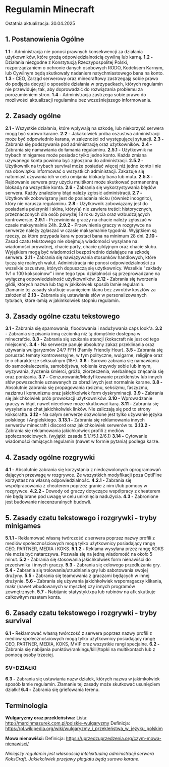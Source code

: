 # Regulamin Minecraft

Ostatnia aktualizacja: 30.04.2025

## 1. Postanowienia Ogólne

**1.1 -** Administracja nie ponosi prawnych konsekwencji za działania użytkowników, które grożą odpowiedzialnością cywilną lub karną.
**1.2 -** Działania niezgodne z Konstytucją Rzeczypospolitej Polski, rozporządzaniem o ochronie danych osobowych RODO, Kodeksem Karnym, lub Cywilnym będą skutkowały nadaniem natychmiastowego bana na konto.
**1.3 -** CEO, Zarząd serwerowy oraz minecraftowy zastrzegają sobie prawo do podjęcia decyzji o sposobie działania w przypadkach, których regulamin nie przewiduje; tak, aby doprowadzić do rozwiązania problemu za porozumieniem stron.
**1.4 -** Administracja zastrzega sobie prawo do możliwości aktualizacji regulaminu bez wcześniejszego informowania.

## 2. Zasady ogólne

**2.1 -** Wszystkie działania, które wpływają na szkodę, lub niekorzyść serwera mogą być surowo karane.
**2.2 -** Jakakolwiek próba oszustwa administracji może być odpowiednio karana, w zależności od występującej sytuacji.
**2.3 -** Zabrania się podszywania pod administrację oraz użytkowników.
**2.4 -** Zabrania się namawiania do łamania regulaminu.
**2.5.1 -** Użytkownik na trybach minigames może posiadać tylko jedno konto. Każda zmiana używanego konta powinna być zgłoszona do administracji.
**2.5.2 -** Użytkownik na trybach survival może posiadać więcej niż jedno konto i nie ma obowiązku informować o wszystkich administacji. Zakazuje się natomiast używania ich w celu omijania blokady bana lub muta.
**2.5.3 -** Rajdowanie serwera przy użyciu multikont może skutkować permanentną blokadą na wszystkie konta.
**2.6 -** Zabrania się wykorzystywania błędów serwera. Każdy znaleziony błąd należy zgłosić administracji.
**2.7 -** Użytkownik zobowiązany jest do posiadania nicku (również incognito), który nie narusza regulaminu.
**2.8 -** Użytkownik zobowiązany jest do posiadania pelerynki i skina, który(a) nie zawiera treści: historycznych, przeznaczonych dla osób powyżej 18 roku życia oraz wzbudzających kontrowersje.
**2.9.1 -** Przewinienia graczy na chacie należy zgłaszać w czasie maksymalnie 24h.
**2.9.2 -** Przewinienia graczy w rozgrywce na serwerze należy zgłaszać w czasie maksymalnie tygodnia. Wyjątkiem są rzeczy, za które przypada kara w postaci bana na minimum 28 dni.
**2.10 -** Zasad czatu tekstowego nie obejmują wiadomości wysyłane na: wiadomości prywatnej, chacie party, chacie gildyjnym oraz chacie ślubu. Wyjątkiem mogą być wiadomości bezpośrednio działające na szkodę serwera.
**2.11 -** Zabrania się nawiązywania stosunków handlowych, które tyczą się realnych walut. Administracja nie ponosi odpowiedzialności za wszelkie oszustwa, których dopuszczą się użytkownicy. Wszelkie "zakłady 1v1 o 100 kokscoinow" i inne tego typu działalności są przeprowadzane na wyłączną odpowiedzialność użytkowników.
**2.12 -** Zabrania się tworzenia gildii, których nazwa lub tag w jakikolwiek sposób łamie regulamin. Złamanie tej zasady skutkuje usunięciem klanu bez zwrotów kosztów za założenie!
**2.13 -** Zabrania się ustawiania słów w personalizowanych tytułach, które łamią w jakimkolwiek stopniu regulamin.

## 3. Zasady ogólne czatu tekstowego

**3.1 -** Zabrania się spamowania, floodowania i nadużywania caps look'a.
**3.2 -** Zabrania się pisania inną czcionką niż tą domyślnie dostępną w minecrafcie.
**3.3 -** Zabrania się szukania atencji (kokscraft nie jest od tego miejscem).
**3.4 -** Na serwerze panuje absolutny zakaz przeklinania oraz używania wulgaryzmów 24/7 FFH (Family Friendly Hour).
**3.5 -** Zabrania się poruszać tematy kontrowersyjne, w tym polityczne, wulgarne, religijne oraz te o charakterze seksualnym (18+).
**3.6 -** Surowo zabrania się namawiania do samookaleczenia, samobójstwa, robienia krzywdy sobie lub innym, wyzywania, życzenia śmierci, gróźb, złorzeczenia, werbalnego znęcania się oraz poniżania.
**3.7 -** Cenzurowanie/Modyfikowanie przekleństw lub innych słów powszechnie uznawanych za obraźliwych jest normalnie karane.
**3.8 -** Absolutnie zabrania się propagowania rasizmu, seksizmu, faszyzmu, nazizmu i komunizmu oraz jakichkolwiek form dyskryminacji.
**3.9 -** Zabrania się jakichkolwiek prób prowokacji użytkowników.
**3.10 -** Wprowadzanie graczy w błąd, nawet niecelowe może skutkować karą.
**3.11 -** Zabrania się wysyłania na chat jakichkolwiek linków. Nie zaliczają się pod to strony kokscrafta.
**3.12 -** Na całym serwerze dozwolone jest tylko używanie języka polskiego i Angielskiego.
**3.13.1 -** Zabrania się reklamowania innych serwerów minecraft i discord oraz jakichkolwiek serwerów ts.
**3.13.2 -** Zabrania się reklamowania jakichkolwiek profili z mediów społecznościowych. (wyjątki: zasada 5.1.1/5.1.2/6.1)
**3.14 -** Cytowanie wiadomości łamiących regulamin (nawet w formie pytania) podlega karze.

## 4. Zasady ogólne rozgrywki

**4.1 -** Absolutnie zabrania się korzystania z niedozwolonych oprogramowań dających przewagę w rozgrywce. Ze wszystkich modyfikacji poza OptiFine korzystasz na własną odpowiedzialność.
**4.2.1 -** Zabrania się współpracowania z cheaterem poprzez granie z nim i/lub pomocy w rozgrywce.
**4.2.2 -** Dowody od graczy dotyczące współpracy z cheaterem nie będą brane pod uwagę w celu uniknięcia nadużycia.
**4.3 -** Zabronione jest budowanie niecenzuralnych budowli.

## 5. Zasady czatu tekstowego i rozgrywki - tryby minigames

**5.1.1 -** Reklamować własną twórczość z serwera poprzez nazwy profili z mediów społecznościowych mogą tylko użytkownicy posiadający rangę CEO, PARTNER, MEDIA i KOKS.
**5.1.2 -** Reklama wysyłana przez rangę KOKS nie może być natarczywa. Pozwala się na jedną wiadomość na około 5 minut.
**5.2 -** Zabrania się stosowania jakichkolwiek form nienawiści do przeciwnika i innych graczy.
**5.3 -** Zabrania się celowego przedłużania gry.
**5.4 -** Zabrania się trolowania/utrudniania gry lub sabotowania swojej drużyny.
**5.5 -** Zabrania się teamowania z graczami będących w innej drużynie.
**5.6 -** Zabrania się używania jakichkolwiek wspomagaczy klikania, makr (nawet wbudowanych w myszkę) czy innych programów zewnętrznych.
**5.7 -** Nabijanie statystyk/xpa lub rubinów na afk skutkuje całkowitym resetem konta.

## 6. Zasady czatu tekstowego i rozgrywki - tryby survival

**6.1 -** Reklamować własną twórczość z serwera poprzez nazwy profili z mediów społecznościowych mogą tylko użytkownicy posiadający rangę CEO, PARTNER, MEDIA, KOKS, MVIP oraz wszystkie rangi specjalne.
**6.2 -** Zabrania się nabijania punktów/rankingu/killi/topki na multikontach lub z pomocą osoby trzeciej.

### SV+DZIAŁKI

**6.3 -** Zabrania się ustawiania nazw działek, których nazwa w jakimkolwiek sposób łamie regulamin. Złamanie tej zasady może skutkować usunięciem działki!
**6.4 -** Zabrania się griefowania terenu.

## Terminologia
**Wulgaryzmy oraz przekleństwa:**
Lista: http://marcinmazurek.com.pl/polskie-wulgaryzmy
Definicja: https://pl.wikipedia.org/wiki/wulgaryzmy_i_przekleństwa_w_języku_polskim

**Mowa nienawiści:**
Definicja: https://uprzedzuprzedzenia.org/czym-mowa-nienawisci/

_Niniejszy regulamin jest własnością intelektualną administracji serwera KoksCraft._
_Jakiekolwiek przejawy plagiatu będą surowo karane._
